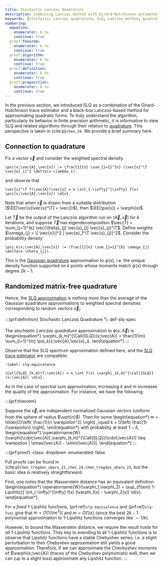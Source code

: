 ```yaml
---
title: Stochastic Lanczos Quadrature
description: Combining Lanczos method with Girard-Hutchinson estimator for matrix function trace estimation
keywords: [stochastic Lanczos quadrature, SLQ, Lanczos method, quadratic forms, matrix functions, polynomial approximation, error bounds]
numbering:
  equation:
    enumerator: 6.%s
    continue: true
  proof:theorem:
    enumerator: 6.%s
    continue: true
  proof:algorithm:
    enumerator: 6.%s
    continue: true
  proof:definition:
    enumerator: 6.%s
    continue: true
  proof:proposition:
    enumerator: 6.%s
    continue: true
---
```


In the previous section, we introduced SLQ as a combination of the Girard-Hutchinson trace estimator and a black-box Lanczos-based method for approximating quadratic forms.
To truly understand the algorithm, particularly its behavior in finite precision arithmetic, it is informative to view SLQ and related algorithms through their relation to [quadrature](https://en.wikipedia.org/wiki/Quadrature_(mathematics)).
This perspective is taken in {cite:p}`chen_24`.
We provide a brief summary here.


## Connection to quadrature

Fix a vector $\vec{x}$ and consider the weighted spectral density 
```{math}
\psi(x;\vec{A},\vec{x}) := \frac{1}{n} \sum_{i=1}^{n} |\vec{x}^\T \vec{u}_i|^2 \delta(x-\lambda_i).
```
and observe that 
```{math}
\vec{x}^\T f(\vec{A})\vec{x} = n \int_{-\infty}^{\infty} f(x) \psi(x;\vec{A},\vec{x}) \d{x}.
```
Note that when $\vec{x}$ is drawn from a suitable distribution ($\EE[\vec{x}\vec{x}^\T] = \vec{I}$), then $\EE[\psi(x)] = \varphi(x)$.


Let $\vec{T}$ be the output of the Lanczos algorithm run on $(\vec{A},\vec{x})$ for $k$ iterations, and suppose $\vec{T}$ has eigendecomposition $\vec{T} = \sum_{j=1}^{k} \vec{\theta}_{j} \vec{s}_{j} \vec{s}_{j}^\T$.
Define weights $\omega_{j} = \| \vec{x}\|^2 | \vec{e}_1^\T \vec{s}_{j}|^2$.
Consider the probability density 
```{math}
\psi_k(x;\vec{A},\vec{x}) := \frac{1}{n} \sum_{j=1}^{k} \omega_{j} \delta(x-\theta_{j}).
```
This is the [Gaussian quadrature]() approximation to $\psi(x)$; i.e. the unique density function supported on $k$ points whose moments match $\psi(x)$ through degree $2k-1$. 




## Randomized matrix-free quadrature

Hence, the [SLQ approximation](#def-slq-spec) is nothing more than the average of the Gaussian quadrature approximations to weighted spectral densities corresponding to random vectors $\vec{x}_i$.


:::{prf:definition} Stochastic Lanczos Quadrature
:label: def-slq-spec

The *stochastic Lanczos quadrature* approximation to $\phi(x;\vec{A})$ is 
\begin{equation*}
\varphi_{k,m}^{\Call{SLQ}}(x;\vec{A})
= \frac{1}{m} \sum_{i=1}^{m} \psi_k(x;\vec{A},\vec{x}_i).
\end{equation*}
:::


Observe that the SLQ spectrum approximation defined here, and the [SLQ trace estimator](slq-trace) are compatible:
```{math}
:label: slq-equivalence

\Call{SLQ}_{k,m}(f;\vec{A}) = n \int f(x) \varphi_{k,m}^{\Call{SLQ}}(x;\vec{A}) \d{x}.
```

As in the case of spectral sum approximation, increasing $k$ and $m$ increases the quality of the approximation. 
For instance, we have the following:

:::{prf:theorem}


Suppose the $\vec{x}_i$ are independent normalized Gaussian vectors (uniform from the sphere of radius $\sqrt{n}$).
Then for some
\begin{equation*}
 m = \tilde{O}\left( \frac{1}{n \varepsilon^2} \right)
 ,\quad 
 k = O\left( \frac{1}{\varepsilon} \right),
\end{equation*}
with probability at least $1-\delta$,
\begin{equation*}
\operatorname{W}(\varphi(\cdot;\vec{A}),\varphi_{k,m}^{\Call{SLQ}}(\cdot;\vec{A}))
\leq \varepsilon | \smax(\vec{A}) - \smin(\vec{A})|.
\end{equation*}
:::

:::{prf:proof}
:class: dropdown 
:enumerated: false

Full proofs can be found in {cite:p}`chen_trogdon_ubaru_21,chen_24,chen_trogdon_ubaru_25`, but the basic idea is relatively straightforward. 


First, one notes that the Wasserstein distance has an equivalent definition 
\begin{equation*}
\operatorname{W}(\varphi_1,\varphi_2) = \sup_{f\text{ 1-Lipshitz}} \int_{-\infty}^{\infty} f(x) (\varphi_1(x) - \varphi_2(x)) \d{x}.
\end{equation*}

For a *fixed* 1-Lipshitz functions, {prf:ref}`slq-equivalence` and {prf:ref}`slq-func` give that $m = O(1/(n\varepsilon^2))$ and $m = O(1/\varepsilon)$ (since the best $2k-1$ polynomial approximation to 1-Lipshitz functions converges like $\sim 1/k$).

However, to bound the Wasserstein distance, we require the result holds for *all* 1-Lipshitz functions. 
They key to exending to all 1-Lipshitz functions is to observe that Lipshitz functions have a stable Chebyshev series; i.e. a slight perturbation to their Chebyshev approximation still yields a good approximation. 
Therefore, if we can approximate the Chevbyshev moments of $\varphi(x;\vec{A}) (traces of the Chebyshev polynomials) well, then we can (up to a slight loss) approximate any Lipshitz function.
:::

